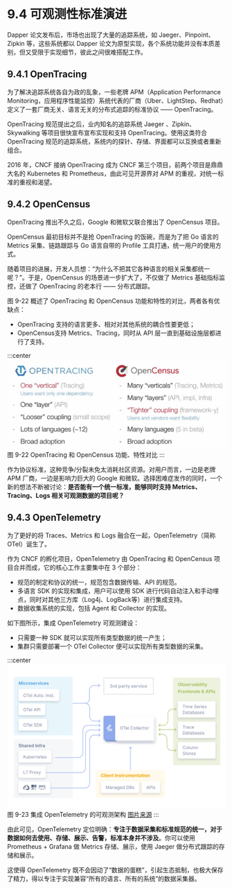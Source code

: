 # 9.4 可观测性标准演进

Dapper 论文发布后，市场也出现了大量的追踪系统，如 Jaeger、Pinpoint、Zipkin 等，这些系统都以 Dapper 论文为原型实现，各个系统功能并没有本质差别，但又受限于实现细节，彼此之间很难搭配工作。

## 9.4.1 OpenTracing

为了解决追踪系统各自为政的乱象，一些老牌 APM（Application Performance Monitoring，应用程序性能监控）系统代表的厂商（Uber、LightStep、Redhat）定义了一套厂商无关、语言无关的分布式追踪的标准协议 —— OpenTracing。

OpenTracing 规范提出之后，业内知名的追踪系统 Jaeger 、Zipkin、Skywalking 等项目很快宣布宣布实现和支持 OpenTracing。使用这类符合 OpenTracing 规范的追踪系统，系统内的探针、存储、界面都可以互换或者重新组合。

2016 年，CNCF 接纳 OpenTracing 成为 CNCF 第三个项目，前两个项目是鼎鼎大名的 Kubernetes 和 Prometheus，由此可见开源界对 APM 的重视，对统一标准的重视和渴望。

## 9.4.2 OpenCensus

OpenTracing 推出不久之后，Google 和微软又联合推出了 OpenCensus 项目。

OpenCensus 最初目标并不是抢 OpenTracing 的饭碗，而是为了把 Go 语言的 Metrics 采集、链路跟踪与 Go 语言自带的 Profile 工具打通，统一用户的使用方式。

随着项目的进展，开发人员想：“为什么不把其它各种语言的相关采集都统一呢？”。于是，OpenCensus 的场景进一步扩大了，不仅做了 Metrics 基础指标监控，还做了 OpenTracing 的老本行 —— 分布式跟踪。

图 9-22 概述了 OpenTracing 和 OpenCensus 功能和特性的对比，两者各有优缺点：
- OpenTracing 支持的语言更多、相对对其他系统的耦合性要更低；
- OpenCensus支持 Metrics、Tracing，同时从 API 层一直到基础设施层都进行了支持。

:::center
  ![](../assets/opentracing-vs-opencensus.jpg)<br/>
  图 9-22 OpenTracing 和 OpenCensus 功能、特性对比
:::

作为协议标准，这种竞争/分裂未免太消耗社区资源。对用户而言，一边是老牌 APM 厂商，一边是影响力巨大的 Google 和微软。选择困难症发作的同时，一个新的想法不断被讨论：**是否能有一个统一标准，能够同时支持 Metrics、Tracing、Logs 相关可观测数据的项目呢？**

## 9.4.3 OpenTelemetry

为了更好的将 Traces、Metrics 和 Logs 融合在一起，OpenTelemetry（简称 OTel）诞生了。

作为 CNCF 的孵化项目，OpenTelemetry 由 OpenTracing 和 OpenCensus 项目合并而成，它的核心工作主要集中在 3 个部分：

- 规范的制定和协议的统一，规范包含数据传输、API 的规范。
- 多语言 SDK 的实现和集成，用户可以使用 SDK 进行代码自动注入和手动埋点，同时对其他三方库（Log4j、LogBack等）进行集成支持。
- 数据收集系统的实现，包括 Agent 和 Collector 的实现。

如下图所示，集成 OpenTelemetry 可观测建设：
- 只需要一种 SDK 就可以实现所有类型数据的统一产生；
- 集群只需要部署一个 OTel Collector 便可以实现所有类型数据的采集。

:::center
  ![](../assets/otel-diagram.svg)<br/>
  图 9-23 集成 OpenTelemetry 的可观测架构 [图片来源](https://opentelemetry.io/docs/)
:::

由此可见，OpenTelemetry 定位明确：**专注于数据采集和标准规范的统一，对于数据如何去使用、存储、展示、告警，标准本身并不涉及**。你可以使用 Prometheus + Grafana 做 Metrics 存储、展示，使用 Jaeger 做分布式跟踪的存储和展示。

这使得 OpenTelemetry 既不会因动了“数据的蛋糕”，引起生态抵制，也极大保存了精力，得以专注于实现兼容“所有的语言、所有的系统”的数据采集器。

